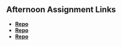 ## Afternoon Assignment Links

* **[Repo](https://github.com/lincmarler/Sharp)**
* **[Repo](https://github.com/lincmarler/GregslistFinal)**
* **[Repo](https://github.com/lincmarler/AllSpice)**
